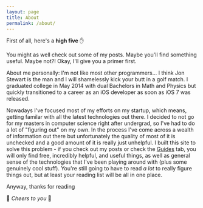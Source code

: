 ```yaml
---
layout: page
title: About
permalink: /about/
---
```


First of all, here's a **high five** :raised_hand:

You might as well check out some of my posts. Maybe you'll find something useful. Maybe not?! Okay, I'll give you a primer first.

About me personally: I'm not like most other programmers... I think Jon Stewart is the man and I will shamelessly kick your butt in a golf match. I graduated college in May 2014 with dual Bachelors in Math and Physics but quickly transitioned to a career as an iOS developer as soon as iOS 7 was released.

Nowadays I've focused most of my efforts on my startup, which means, getting familar with all the latest technologies out there. I decided to not go for my masters in computer science right after undergrad, so I've had to do a lot of "figuring out" on my own. In the process I've come across a wealth of information out there but unfortunately the quality of most of it is unchecked and a good amount of it is really just unhelpful. I built this site to solve this problem - if you check out my posts or check the [Guides](http://itshenry.com/Index.html) tab, you will only find free, incredibly helpful, and useful things, as well as general sense of the technologies that I've been playing around with (plus some genuinely cool stuff). You're still going to have to read _a lot_ to really figure things out, but at least your reading list will be all in one place.

Anyway, thanks for reading

:beers: _Cheers to you_ :beers:

